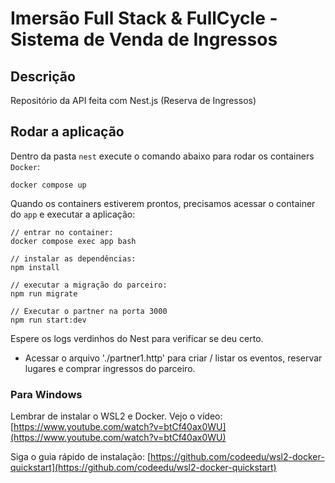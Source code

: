 # Imersão Full Stack & FullCycle - Sistema de Venda de Ingressos

## Descrição

Repositório da API feita com Nest.js (Reserva de Ingressos)

## Rodar a aplicação

Dentro da pasta `nest` execute o comando abaixo para rodar os containers `Docker`:
```
docker compose up
```

Quando os containers estiverem prontos, precisamos acessar o container do `app` e executar a aplicação:

```
// entrar no container:
docker compose exec app bash

// instalar as dependências:
npm install

// executar a migração do parceiro:
npm run migrate

// Executar o partner na porta 3000
npm run start:dev

```

Espere os logs verdinhos do Nest para verificar se deu certo.

* Acessar o arquivo './partner1.http' para criar / listar os eventos, reservar lugares e comprar ingressos do parceiro.

### Para Windows 

Lembrar de instalar o WSL2 e Docker. Vejo o vídeo: [https://www.youtube.com/watch?v=btCf40ax0WU](https://www.youtube.com/watch?v=btCf40ax0WU) 

Siga o guia rápido de instalação: [https://github.com/codeedu/wsl2-docker-quickstart](https://github.com/codeedu/wsl2-docker-quickstart)